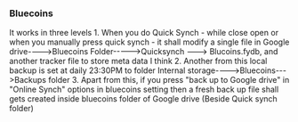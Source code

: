 ### Bluecoins
It works in three levels
    1. When you do Quick Synch - while close open or when you manually press quick synch - it shall modify a single file in Google drive---->Bluecoins Folder----->Quicksynch ---> Blucoins.fydb, and another tracker file to store meta data I think
    2. Another from this local backup is set at daily 23:30PM to folder Internal storage---->Bluecoins--->Backups folder
    3. Apart from this, if you press "back up to Google drive" in "Online Synch" options in bluecoins setting then a fresh back up file shall gets created inside bluecoins folder of Google drive (Beside Quick synch folder)
